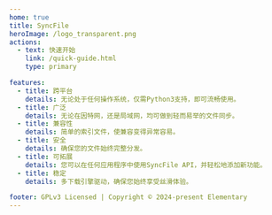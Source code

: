 ```yaml
---
home: true
title: SyncFile
heroImage: /logo_transparent.png
actions:
  - text: 快速开始
    link: /quick-guide.html
    type: primary

features:
  - title: 跨平台
    details: 无论处于任何操作系统，仅需Python3支持，即可流畅使用。
  - title: 广泛
    details: 无论在因特网，还是局域网，均可做到轻而易举的文件同步。
  - title: 兼容性
    details: 简单的索引文件，使兼容变得异常容易。
  - title: 安全
    details: 确保您的文件始终完整分发。
  - title: 可拓展
    details: 您可以在任何应用程序中使用SyncFile API，并轻松地添加新功能。
  - title: 稳定
    details: 多下载引擎驱动，确保您始终享受丝滑体验。

footer: GPLv3 Licensed | Copyright © 2024-present Elementary
---
```

